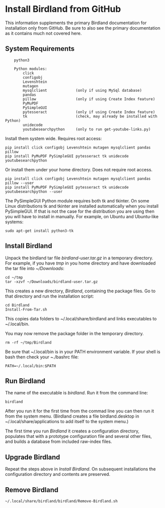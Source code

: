 # Install Birdland from GitHub

This information supplements the primary Birdland documentation for
installation only from GitHub. Be sure to also see the primary
documentation as it contains much not covered here.

## System Requirements
```
    python3

    Python modules:
        click
        configobj
        Levenshtein
        mutagen
        mysqlclient             (only if using MySql database)
        pandas
        pillow                  (only if using Create Index feature)
        PyMuPDF
        PySimpleGUI
        pytesseract             (only if using Create Index feature)
        tk                      (check, may already be installed with Python)
        unidecode
        youtubesearchpython     (only to run get-youtube-links.py)
```
Install them system wide. Requires root access:
```
pip install click configobj Levenshtein mutagen mysqlclient pandas pillow 
pip install PyMuPDF PySimpleGUI pytesseract tk unidecode youtubesearchpython
```

Or install them under your home directory. Does not require root access.
```
pip install click configobj Levenshtein mutagen mysqlclient pandas pillow --user
pip install PyMuPDF PySimpleGUI pytesseract tk unidecode youtubesearchpython --user
```

The PySimpleGUI Python module requires both tk and tkinter.
On some Linux distributions tk and tkinter are installed automatically when you install PySimpleGUI. If that is not
the case for the distribution you are using then you will have to install in manually. For example, on Ubuntu
and Ubuntu-like systems:
```
sudo apt-get install python3-tk
```

## Install Birdland

Unpack the birdland tar file *birdland-user.tar.gz* in a temporary directory. For example, if you
have *tmp* in you home directory and have downloaded the tar file into *~/Downloads*:
```
cd ~/tmp
tar -xzvf ~/Downloads/birdland-user.tar.gz
```
This creates a new directory, *Birdland*, containing the package files. Go to that directory and
run the installation script:

```
cd Birdland
Install-From-Tar.sh
```
This copies data folders to ~/.local/share/birdland and links executables to ~/.local/bin.

You may now remove the package folder in the temporary directory.
```
rm -rf ~/tmp/Birdland
```

Be sure that ~/.local/bin is in your PATH environment variable. If your shell is bash then
check your ~./bashrc file:

```
PATH=~/.local/bin:$PATH
```

## Run Birdland
The name of the executable is *birdland*. Run it from the command line:

```
birdland
```
After you run it for the first time from the commad line you can then run it
from the system menu. (Birdland creates a file birdland.desktop in
~/.local/share/applications to add itself to the system menu.)

The first time you run *Birdland* it
creates a configuration directory, populates
that with a prototype configuration file and several other files, and builds
a database from included raw-index files.

## Upgrade Birdland
Repeat the steps above in *Install Birdland*. On subsequent installations the configuration directory
and contents are preserved.

## Remove Birdland

```
~/.local/share/birdland/birdland/Remove-Birdland.sh
```
